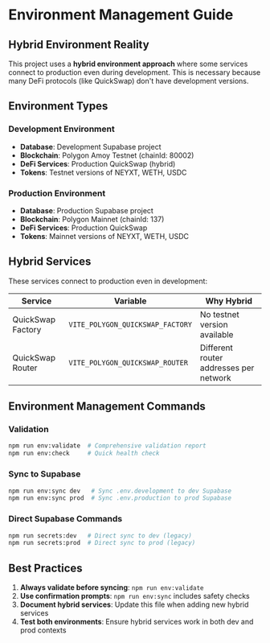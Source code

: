 # Environment Management Guide

## Hybrid Environment Reality

This project uses a **hybrid environment approach** where some services connect to production even during development. This is necessary because many DeFi protocols (like QuickSwap) don't have development versions.

## Environment Types

### Development Environment
- **Database**: Development Supabase project
- **Blockchain**: Polygon Amoy Testnet (chainId: 80002)
- **DeFi Services**: Production QuickSwap (hybrid)
- **Tokens**: Testnet versions of NEYXT, WETH, USDC

### Production Environment  
- **Database**: Production Supabase project
- **Blockchain**: Polygon Mainnet (chainId: 137)
- **DeFi Services**: Production QuickSwap
- **Tokens**: Mainnet versions of NEYXT, WETH, USDC

## Hybrid Services

These services connect to production even in development:

| Service | Variable | Why Hybrid |
|---------|----------|------------|
| QuickSwap Factory | `VITE_POLYGON_QUICKSWAP_FACTORY` | No testnet version available |
| QuickSwap Router | `VITE_POLYGON_QUICKSWAP_ROUTER` | Different router addresses per network |

## Environment Management Commands

### Validation
```bash
npm run env:validate  # Comprehensive validation report
npm run env:check     # Quick health check
```

### Sync to Supabase
```bash
npm run env:sync dev   # Sync .env.development to dev Supabase
npm run env:sync prod  # Sync .env.production to prod Supabase
```

### Direct Supabase Commands
```bash
npm run secrets:dev   # Direct sync to dev (legacy)
npm run secrets:prod  # Direct sync to prod (legacy)
```

## Best Practices

1. **Always validate before syncing**: `npm run env:validate`
2. **Use confirmation prompts**: `npm run env:sync` includes safety checks
3. **Document hybrid services**: Update this file when adding new hybrid services
4. **Test both environments**: Ensure hybrid services work in both dev and prod contexts